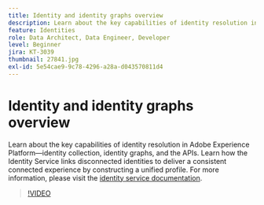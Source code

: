 ```yaml
---
title: Identity and identity graphs overview
description: Learn about the key capabilities of identity resolution in Adobe Experience Platform&mdash;identity collection, identity graphs, and the APIs. Learn how the Identity Service links disconnected identities to deliver a consistent connected experience by constructing a unified profile.
feature: Identities
role: Data Architect, Data Engineer, Developer
level: Beginner
jira: KT-3039
thumbnail: 27841.jpg
exl-id: 5e54cae9-9c78-4296-a28a-d043570811d4
---
```

# Identity and identity graphs overview

Learn about the key capabilities of identity resolution in Adobe Experience Platform&mdash;identity collection, identity graphs, and the APIs. Learn how the Identity Service links disconnected identities to deliver a consistent connected experience by constructing a unified profile. For more information, please visit the [identity service documentation](https://experienceleague.adobe.com/docs/experience-platform/identity/home.html).

>[!VIDEO](https://video.tv.adobe.com/v/27841?learn=on&enablevpops)

